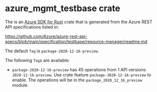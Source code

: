 # azure_mgmt_testbase crate

The is an [Azure SDK for Rust](https://github.com/Azure/azure-sdk-for-rust) crate that is generated from the Azure REST API specifications listed in:

https://github.com/Azure/azure-rest-api-specs/blob/main/specification/testbase/resource-manager/readme.md

The default `Tag` is `package-2020-12-16-preview`.

The following `Tag`s are available:

- `package-2020-12-16-preview` has 45 operations from 1 API versions: `2020-12-16-preview`. Use crate feature `package-2020-12-16-preview` to enable. The operations will be in the `package_2020_12_16_preview` module.